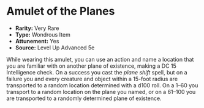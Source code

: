 # Amulet of the Planes

- **Rarity:** Very Rare
- **Type:** Wondrous Item
- **Attunement:** Yes
- **Source:** Level Up Advanced 5e

While wearing this amulet, you can use an action and name a location that you are familiar with on another plane of existence, making a DC 15 Intelligence check. On a success you cast the _plane shift_  spell, but on a failure you and every creature and object within a 15-foot radius are transported to a random location determined with a d100 roll. On a 1–60 you transport to a random location on the plane you named, or on a 61–100 you are transported to a randomly determined plane of existence.
